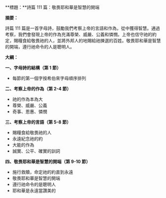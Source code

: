 **標題：**詩篇 111 篇：敬畏耶和華是智慧的開端

**摘要：**

詩篇 111 篇是一首字母詩，鼓勵我們考察上帝的言語和作為，從中獲得智慧。通過考察，我們會發現上帝的作為充滿尊榮、威嚴、公義和憐憫。上帝也信守祂的約定，賜糧食給敬畏祂的人，並將外邦人的地賜給祂揀選的百姓。敬畏耶和華是智慧的開端，遵行祂命令的人是聰明人。

**大綱：**

**一、字母詩的結構（第 1 節）**
* 每節的第一個字按希伯來字母順序排列

**二、考察上帝的作為（第 2-4 節）**
* 祂的作為本為大
* 尊榮、威嚴、公義
* 奇事、恩惠、憐憫

**三、考察上帝的言語（第 5-8 節）**
* 賜糧食給敬畏祂的人
* 永遠紀念祂的約
* 大能的作為
* 誠實、公平、確實的訓詞

**四、敬畏耶和華是智慧的開端（第 9-10 節）**
* 施行救贖，命定祂的約直到永遠
* 敬畏耶和華是智慧的開端
* 遵行祂命令的是聰明人
* 耶和華是永遠當讚美的